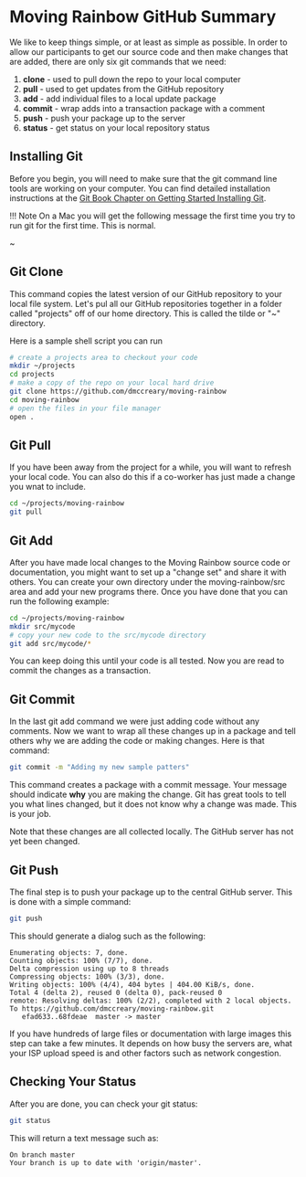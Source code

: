 # Moving Rainbow GitHub Summary

We like to keep things simple, or at least as simple as possible.  In
order to allow our participants to get our source code and then
make changes that are added, there are only six git commands that
we need:

1. **clone** - used to pull down the repo to your local computer
2. **pull** - used to get updates from the GitHub repository
3. **add** - add individual files to a local update package
4. **commit** - wrap adds into a transaction package with a comment
5. **push** - push your package up to the server
6. **status** - get status on your local repository status

## Installing Git

Before you begin, you will need to make sure that the git
command line tools are working on your computer. You can find
detailed installation instructions at the [Git Book Chapter on Getting Started Installing Git](https://git-scm.com/book/en/v2/Getting-Started-Installing-Git).

!!! Note
    On a Mac you will get the following message the first time you try to run git for the first time.  This is normal.

~[](../img/git-mac-setup.png)

## Git Clone

This command copies the latest version of our GitHub repository to your local
file system.  Let's pul all our GitHub repositories together in a folder
called "projects" off of our home directory.  This is called the tilde or "~" directory.

Here is a sample shell script you can run

```sh
# create a projects area to checkout your code
mkdir ~/projects
cd projects
# make a copy of the repo on your local hard drive
git clone https://github.com/dmccreary/moving-rainbow
cd moving-rainbow
# open the files in your file manager
open .
```

## Git Pull

If you have been away from the project for a while, you will want to refresh your
local code.  You can also do this if a co-worker has just made a change you wnat
to include.

```sh
cd ~/projects/moving-rainbow
git pull
```

## Git Add

After you have made local changes to the Moving Rainbow source code or documentation, you might
want to set up a "change set" and share it with others.  You
can create your own directory under the moving-rainbow/src
area and add your new programs there.  Once you have done
that you can run the following example:

```sh
cd ~/projects/moving-rainbow
mkdir src/mycode
# copy your new code to the src/mycode directory
git add src/mycode/*
```

You can keep doing this until your code is all tested.  Now
you are read to commit the changes as a transaction.

## Git Commit

In the last git add command we were just adding code
without any comments.  Now we want to wrap all these
changes up in a package and tell others why we are
adding the code or making changes.  Here is that command:

```sh
git commit -m "Adding my new sample patters"
```

This command creates a package with a commit message.
Your message should indicate **why** you are making the change.
Git has great tools to tell you what lines changed, but it does not know why a change was made.  This is your job.

Note that these changes are all collected locally.  The GitHub server has not yet been changed.

## Git Push

The final step is to push your package up to the central GitHub server.  This is done with a simple command:

```sh
git push
```

This should generate a dialog such as the following:

```linenums="0"
Enumerating objects: 7, done.
Counting objects: 100% (7/7), done.
Delta compression using up to 8 threads
Compressing objects: 100% (3/3), done.
Writing objects: 100% (4/4), 404 bytes | 404.00 KiB/s, done.
Total 4 (delta 2), reused 0 (delta 0), pack-reused 0
remote: Resolving deltas: 100% (2/2), completed with 2 local objects.
To https://github.com/dmccreary/moving-rainbow.git
   efad633..68fdeae  master -> master
```

If you have hundreds of large files or documentation with large images this step can take a few minutes.  It depends on how busy the servers are, what your ISP upload speed is and other factors such as network congestion.

## Checking Your Status

After you are done, you can check your git status:

```sh
git status
```

This will return a text message such as:

```
On branch master
Your branch is up to date with 'origin/master'.
```